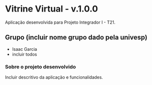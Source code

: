 # Vitrine Virtual - v.1.0.0

Aplicação desenvolvida para Projeto Integrador I - T21.

## Grupo (incluir nome grupo dado pela univesp)

 - Isaac Garcia
 - incluir todos

### Sobre o projeto desenvolvido
Incluir descritivo da aplicação e funcionalidades.
